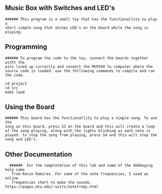 
## Music Box with Switches and LED's
	###### This program is a small toy that has the functionallity to play a
	short simple song that shines LED's on the board while the song is
	playing.
	
## Programming
	###### To program the code to the toy, connect the boards together witht the
	pins lined up correctly and connect the MSP430 to computer where the
	source code is loaded. use the folllowing commands to compile and run
	the code.

	cd project
	cd src
	make load

## Using the Board
	###### This board has the functionallity to play a simple song. To use the
	song on this board, press S3 on the board and this will create a loop
	of the song playing, along with the lights blinking as each note is
	played. to stop the song from playing, press S4 and this will stop the
	song and LED's.

## Other Documentation
      ######  For the completetion of this lab and some of the debbuging help came
       from Kevin Ramirez. For some of the note frequencies, I used an online
       frequencies chart to make the sounds. https://pages.mtu.edu/~suits/notefreqs.html
       
	
